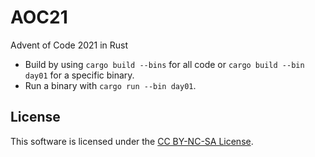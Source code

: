 # AOC21

Advent of Code 2021 in Rust

- Build by using `cargo build --bins` for all code or `cargo build --bin day01` for a specific binary.
- Run a binary with `cargo run --bin day01`.

## License

This software is licensed under the [CC BY-NC-SA License](https://creativecommons.org/licenses/by-nc-sa/4.0/).
